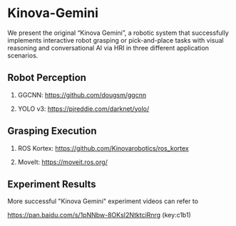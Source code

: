 # Kinova-Gemini
We present the original “Kinova Gemini”, a robotic system that successfully implements interactive robot grasping or pick-and-place tasks with visual reasoning and conversational AI via HRI in three different application scenarios.


## Robot Perception
1. GGCNN: https://github.com/dougsm/ggcnn

2. YOLO v3: https://pjreddie.com/darknet/yolo/

## Grasping Execution
1. ROS Kortex: https://github.com/Kinovarobotics/ros_kortex

2. MoveIt: https://moveit.ros.org/

## Experiment Results
More successful "Kinova Gemini" experiment videos can refer to

https://pan.baidu.com/s/1pNNbw-8OKsI2NtktciRnrg  (key:c1b1) 
